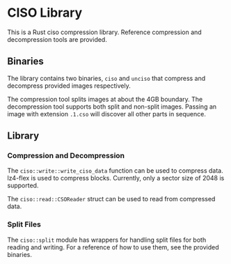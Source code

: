 # CISO Library

This is a Rust ciso compression library. Reference compression and decompression tools are provided.

## Binaries

The library contains two binaries, `ciso` and `unciso` that compress and decompress provided images
respectively.

The compression tool splits images at about the 4GB boundary. The decompression tool supports
both split and non-split images. Passing an image with extension `.1.cso` will discover all other
parts in sequence.

## Library

### Compression and Decompression

The `ciso::write::write_ciso_data` function can be used to compress data. lz4-flex is used to compress blocks.
Currently, only a sector size of 2048 is supported.

The `ciso::read::CSOReader` struct can be used to read from compressed data.

### Split Files

The `ciso::split` module has wrappers for handling split files for both reading and writing. For a reference of how
to use them, see the provided binaries.
